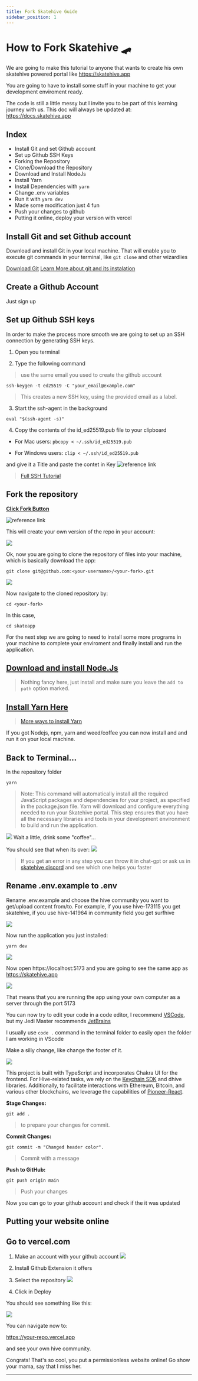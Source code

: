 ```yaml
---
title: Fork Skatehive Guide
sidebar_position: 1
---
```


# How to Fork Skatehive 🛹

We are going to make this tutorial to anyone that wants to create his own skatehive powered portal like https://skatehive.app

You are going to have to install some stuff in your machine to get your development enviroment ready. 

The code is still a little messy but I invite you to be part of this learning journey with us. This doc will always be updated at: https://docs.skatehive.app

## Index

- Install Git and set Github account
- Set up Github SSH Keys
- Forking the Repository 
- Clone/Download the Repository
- Download and Install NodeJs
- Install Yarn 
- Install Dependencies with `yarn`
- Change .env variables
- Run it with `yarn dev`
- Made some modification just 4 fun
- Push your changes to github 
- Putting it online, deploy your version with vercel 


## Install Git and set Github account

Download and install Git in your local machine. That will enable you to execute git commands in your terminal, like `git clone`  and other wizardlies 


[Download Git](https://git-scm.com/downloads)
[Learn More about git and its instalation](https://www.youtube.com/results?search_query=what+is+git+how+to+install)

## Create a Github Account

Just sign up 

## Set up Github SSH keys 

In order to make the process more smooth we are going to set up an SSH connection by generating SSH keys. 


1. Open you terminal 

2. Type the following command
> use the same email you used to create the github account

```
ssh-keygen -t ed25519 -C "your_email@example.com"
``` 
> This creates a new SSH key, using the provided email as a label.

3. Start the ssh-agent in the background

```
eval "$(ssh-agent -s)"
```

4. Copy the contents of the id_ed25519.pub file to your clipboard

- For Mac users: 
`pbcopy < ~/.ssh/id_ed25519.pub`

- For Windows users: 
`clip < ~/.ssh/id_ed25519.pub`



and give it a Title and paste the contet in Key
![reference link](https://hackmd.io/_uploads/SJfV9vXx6.png)



> [Full SSH Tutorial](https://docs.github.com/en/authentication/connecting-to-github-with-ssh)

## Fork the repository

 **[Click Fork Button](https://github.com/sktbrd/skateapp)** 

![reference link](https://hackmd.io/_uploads/rkdbdKXep.png)

This will create your own version of the repo in your account: 

![](https://hackmd.io/_uploads/B1WfhKQl6.png)

Ok, now you are going to clone the repository of files into your machine, which is basically download the app: 

```
git clone git@github.com:<your-username>/<your-fork>.git
```

![](https://hackmd.io/_uploads/BkQVkq7la.png)


Now navigate to the cloned repository by: 

```
cd <your-fork>
```

In this case, 

```
cd skateapp
``` 

For the next step we are going to need to install some more programs in your machine to complete your enviroment and finally install and run the application. 


## [Download and install Node.Js](https://nodejs.org/en)

> Nothing fancy here, just install and make sure you leave the `add to path` option marked.

## [Install Yarn Here](https://classic.yarnpkg.com/lang/en/docs/install/#mac-stable)

> [More ways to install Yarn](https://www.youtube.com/results?search_query=install+yarn)


If you got Nodejs, npm, yarn and weed/coffee you can now install and and run it on your local machine. 

## Back to Terminal... 

In the repository folder

```
yarn
```
> Note: This command will automatically install all the required JavaScript packages and dependencies for your project, as specified in the package.json file. Yarn will download and configure everything needed to run your Skatehive portal.
This step ensures that you have all the necessary libraries and tools in your development environment to build and run the application.


![](https://hackmd.io/_uploads/B1ZZxo7ea.png)
Wait a little, drink some "coffee"...

You should see that when its over: 
![](https://hackmd.io/_uploads/r1SIlsmea.png)

> If you get an error in any step you can throw it in chat-gpt or ask us in [skatehive discord](https://discord.gg/skatehive) and see which one helps you faster 


## Rename .env.example to .env 

Rename .env.example and choose the hive community you want to get/upload content from/to. For example, if you use hive-173115 you get skatehive, if you use hive-141964 in community field you get surfhive 

![](https://hackmd.io/_uploads/r1as6jQeT.png)


Now run the application you just installed: 

```
yarn dev
```
![](https://hackmd.io/_uploads/HJ-WzjXla.png)


Now open https://localhost:5173 and you are going to see the same app as https://skatehive.app 

![](https://hackmd.io/_uploads/BJQuMiXea.png)

That means that you are running the app using your own computer as a server through the port 5173 

You can now try to edit your code in a code editor, I recommend [VSCode](https://code.visualstudio.com/), but my Jedi Master recommends [JetBrains](https://www.jetbrains.com/) 

I usually use `code .` command in the terminal folder to easily open the folder I am working in VScode

Make a silly change, like change the footer of it. 

![](https://hackmd.io/_uploads/SkbvLiml6.png)


This project is built with TypeScript and incorporates Chakra UI for the frontend. For Hive-related tasks, we rely on the [Keychain SDK](https://play.hive-keychain.com/) and dhive libraries. Additionally, to facilitate interactions with Ethereum, Bitcoin, and various other blockchains, we leverage the capabilities of [Pioneer-React](https://github.com/BitHighlander/pioneer-react#readme).


**Stage Changes:**
```
git add .
````
> to prepare your changes for commit.

**Commit Changes:**

```
git commit -m "Changed header color".
```
> Commit with a message 

**Push to GitHub:**
```
git push origin main
```
> Push your changes 

Now you can go to your github account and check if the it was updated 

## Putting your website online 

## Go to vercel.com 

1. Make an account with your github account 
![](https://hackmd.io/_uploads/S1ZD2jXx6.png)

2. Install Github Extension it offers 
3. Select the repository 
![](https://hackmd.io/_uploads/SyXanjXga.png)

4. Click in Deploy

You should see something like this: 

![](https://hackmd.io/_uploads/rko1pomxp.png)
 

You can navigate now to: 

https://your-repo.vercel.app 

and see your own hive community. 

Congrats! That's so cool, you put a permissionless website online! Go show your mama, say that I miss her. 

--- 








